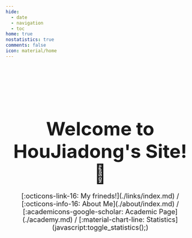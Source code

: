 ```yaml
---
hide:
  - date
  - navigation
  - toc
home: true
nostatistics: true
comments: false
icon: material/home
---
```


<br><br><br><br><br><br>

<h1 style="text-align: center;">
<span style="font-size:50px;">
Welcome to HouJiadong's Site! 🎉
</span>
</h1>

<span style="display: block; text-align: center; font-size: 18px;">
[:octicons-link-16: My frineds!](./links/index.md) / [:octicons-info-16: About Me](./about/index.md) / [:academicons-google-scholar: Academic Page](./academy.md) / [:material-chart-line: Statistics](javascript:toggle_statistics();)
</span>

<div id="statistics" markdown="1" class="card" style="width: 27em; border-color: transparent; opacity: 0; margin-left: auto; margin-right: 0; font-size: 110%">
<div style="padding-left: 1em;" markdown="1">
<li>Website Operating Time: <span id="web-time"></span></li>
<li>Total Visitors: <span id="busuanzi_value_site_uv"></span> people</li>
<li>Total Visits: <span id="busuanzi_value_site_pv"></span> times</li>
</div>
</div>

<script>
function updateTime() {
    var date = new Date();
    var now = date.getTime();
    var startDate = new Date("2024/12/05 20:00:00");
    var start = startDate.getTime();
    var diff = now - start;
    var y, d, h, m;
    y = Math.floor(diff / (365 * 24 * 3600 * 1000));
    diff -= y * 365 * 24 * 3600 * 1000;
    d = Math.floor(diff / (24 * 3600 * 1000));
    h = Math.floor(diff / (3600 * 1000) % 24);
    m = Math.floor(diff / (60 * 1000) % 60);
    if (y == 0) {
        document.getElementById("web-time").innerHTML = d + "<span> </span>d<span> </span>" + h + "<span> </span>h<span> </span>" + m + "<span> </span>m";
    } else {
        document.getElementById("web-time").innerHTML = y + "<span> </span>y<span> </span>" + d + "<span> </span>d<span> </span>" + h + "<span> </span>h<span> </span>" + m + "<span> </span>m";
    }
    setTimeout(updateTime, 1000 * 60);
}
updateTime();
function toggle_statistics() {
    var statistics = document.getElementById("statistics");
    if (statistics.style.opacity == 0) {
        statistics.style.opacity = 1;
    } else {
        statistics.style.opacity = 0;
    }
}
</script>
